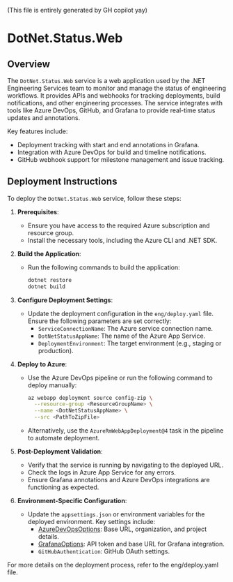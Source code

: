 (This file is entirely generated by GH copilot yay)
# DotNet.Status.Web

## Overview

The `DotNet.Status.Web` service is a web application used by the .NET Engineering Services team to monitor and manage the status of engineering workflows. It provides APIs and webhooks for tracking deployments, build notifications, and other engineering processes. The service integrates with tools like Azure DevOps, GitHub, and Grafana to provide real-time status updates and annotations.

Key features include:
- Deployment tracking with start and end annotations in Grafana.
- Integration with Azure DevOps for build and timeline notifications.
- GitHub webhook support for milestone management and issue tracking.

## Deployment Instructions

To deploy the `DotNet.Status.Web` service, follow these steps:

1. **Prerequisites**:
   - Ensure you have access to the required Azure subscription and resource group.
   - Install the necessary tools, including the Azure CLI and .NET SDK.

2. **Build the Application**:
   - Run the following commands to build the application:
     ```bash
     dotnet restore
     dotnet build
     ```

3. **Configure Deployment Settings**:
   - Update the deployment configuration in the `eng/deploy.yaml` file. Ensure the following parameters are set correctly:
     - `ServiceConnectionName`: The Azure service connection name.
     - `DotNetStatusAppName`: The name of the Azure App Service.
     - `DeploymentEnvironment`: The target environment (e.g., staging or production).

4. **Deploy to Azure**:
   - Use the Azure DevOps pipeline or run the following command to deploy manually:
     ```bash
     az webapp deployment source config-zip \
       --resource-group <ResourceGroupName> \
       --name <DotNetStatusAppName> \
       --src <PathToZipFile>
     ```
   - Alternatively, use the `AzureRmWebAppDeployment@4` task in the pipeline to automate deployment.

5. **Post-Deployment Validation**:
   - Verify that the service is running by navigating to the deployed URL.
   - Check the logs in Azure App Service for any errors.
   - Ensure Grafana annotations and Azure DevOps integrations are functioning as expected.

6. **Environment-Specific Configuration**:
   - Update the `appsettings.json` or environment variables for the deployed environment. Key settings include:
     - [AzureDevOpsOptions](http://_vscodecontentref_/2): Base URL, organization, and project details.
     - [GrafanaOptions](http://_vscodecontentref_/3): API token and base URL for Grafana integration.
     - `GitHubAuthentication`: GitHub OAuth settings.

For more details on the deployment process, refer to the eng/deploy.yaml file.
